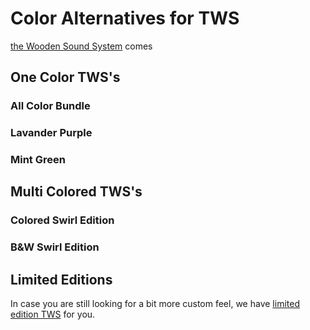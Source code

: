 # Color Alternatives for TWS

[the Wooden Sound System](/tws) comes

## One Color TWS's

### All Color Bundle

### Lavander Purple

### Mint Green

## Multi Colored TWS's

### Colored Swirl Edition

### B&W Swirl Edition

## Limited Editions

In case you are still looking for a bit more custom feel, we have [limited edition TWS](/tws-limited) for you.